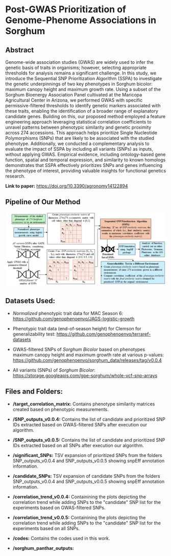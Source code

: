 <h1>Post-GWAS Prioritization of  Genome-Phenome Associations in Sorghum
</h1>

## Abstract
Genome-wide association studies (GWAS) are widely used to infer the genetic basis of traits in organisms; however, selecting appropriate thresholds for analysis remains a significant challenge. In this study, we introduce the Sequential SNP Prioritization Algorithm (SSPA) to investigate the genetic underpinnings of two key phenotypes in Sorghum bicolor: maximum canopy height and maximum growth rate. Using a subset of the Sorghum Bioenergy Association Panel cultivated at the Maricopa Agricultural Center in Arizona, we performed GWAS with specific permissive-filtered thresholds to identify genetic markers associated with these traits, enabling the identification of a broader range of explanatory candidate genes. Building on this, our proposed method employed a feature engineering approach leveraging statistical correlation coefficients to unravel patterns between phenotypic similarity and genetic proximity across 274 accessions. This approach helps prioritize Single Nucleotide Polymorphisms (SNPs) that are likely to be associated with the studied phenotype. Additionally, we conducted a complementary analysis to evaluate the impact of SSPA by including all variants (SNPs) as inputs, without applying GWAS. Empirical evidence, including ontology-based gene function, spatial and temporal expression, and similarity to known homologs demonstrates that SSPA effectively prioritizes SNPs and genes influencing the phenotype of interest, providing valuable insights for functional genetics research.

<b>Link to paper:</b>  https://doi.org/10.3390/agronomy14122894

## Pipeline of Our Method
![Image not available.](figures/Outline.jpg)

## Datasets Used:
* _Normalized_ phenotypic trait data for MAC Season 6: https://github.com/genophenoenvo/JAGS-logistic-growth

* Phenotypic trait data (end-of-season height) for Clemson for generalizability test: https://github.com/genophenoenvo/terraref-datasets 

* GWAS-filtered SNPs of _Sorghum Bicolor_ based on phenotypes maximum canopy height and maximum growth rate at various p-values: https://github.com/genophenoenvo/sorghum_data/releases/tag/v0.0.4

* All variants (SNPs) of _Sorghum Bicolor_: https://storage.googleapis.com/gpe-sorghum/whole-vcf-snp-arrays

## Files and Folders:
* **/target_correlation_matrix:** Contains phenotype similarity matrices created based on phenotypic measurements.
  
* **/SNP_outputs_v0.0.4:** Contains the list of candidate and prioritized SNP IDs extracted based on GWAS-filtered SNPs after execution our algorithm.

* **/SNP_outputs_v0.0.5:** Contains the list of candidate and prioritized SNP IDs extracted based on all SNPs after execution our algorithm.

* **/significant_SNPs:** TSV expansion of prioritized SNPs from the folders SNP_outputs_v0.0.4 and SNP_outputs_v0.0.5 showing snpEff annotation information.

* **/candidate_SNPs:** TSV expansion of candidate SNPs from the folders SNP_outputs_v0.0.4 and SNP_outputs_v0.0.5 showing snpEff annotation information.

* **/correlation_trend_v0.0.4:** Containining the plots depicting the correlation trend while adding SNPs to the "candidate" SNP list for the experiments based on GWAS-filtered SNPs.

* **/correlation_trend_v0.0.5:** Containining the plots depicting the correlation trend while adding SNPs to the "candidate" SNP list for the experiments based on all SNPs.

* **/codes:** Contains the codes used in this work.

* **/sorghum_panthar_outputs:**  
